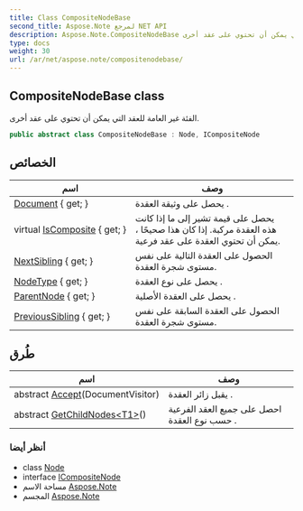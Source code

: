 ```yaml
---
title: Class CompositeNodeBase
second_title: Aspose.Note لمرجع NET API
description: Aspose.Note.CompositeNodeBase فصل. الفئة غير العامة للعقد التي يمكن أن تحتوي على عقد أخرى.
type: docs
weight: 30
url: /ar/net/aspose.note/compositenodebase/
---
```

## CompositeNodeBase class

الفئة غير العامة للعقد التي يمكن أن تحتوي على عقد أخرى.

```csharp
public abstract class CompositeNodeBase : Node, ICompositeNode
```

## الخصائص

| اسم | وصف |
| --- | --- |
| [Document](../../aspose.note/node/document/) { get; } | يحصل على وثيقة العقدة . |
| virtual [IsComposite](../../aspose.note/node/iscomposite/) { get; } | يحصل على قيمة تشير إلى ما إذا كانت هذه العقدة مركبة. إذا كان هذا صحيحًا ، يمكن أن تحتوي العقدة على عقد فرعية. |
| [NextSibling](../../aspose.note/node/nextsibling/) { get; } | الحصول على العقدة التالية على نفس مستوى شجرة العقدة. |
| [NodeType](../../aspose.note/node/nodetype/) { get; } | يحصل على نوع العقدة . |
| [ParentNode](../../aspose.note/node/parentnode/) { get; } | يحصل على العقدة الأصلية . |
| [PreviousSibling](../../aspose.note/node/previoussibling/) { get; } | الحصول على العقدة السابقة على نفس مستوى شجرة العقدة. |

## طُرق

| اسم | وصف |
| --- | --- |
| abstract [Accept](../../aspose.note/node/accept/)(DocumentVisitor) | يقبل زائر العقدة . |
| abstract [GetChildNodes&lt;T1&gt;](../../aspose.note/compositenodebase/getchildnodes/#getchildnodes_1)() | احصل على جميع العقد الفرعية حسب نوع العقدة . |

### أنظر أيضا

* class [Node](../node/)
* interface [ICompositeNode](../icompositenode/)
* مساحة الاسم [Aspose.Note](../../aspose.note/)
* المجسم [Aspose.Note](../../)


